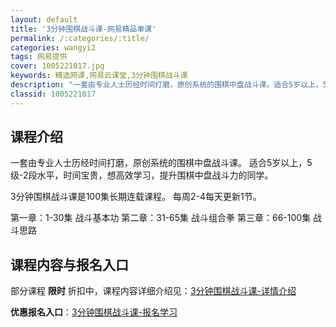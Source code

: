 ```yaml
---
layout: default
title: '3分钟围棋战斗课-网易精品单课'
permalink: /:categories/:title/
categories: wangyi2
tags: 网易提供
cover: 1005221017.jpg
keywords: 精选网课,网易云课堂,3分钟围棋战斗课
description: "一套由专业人士历经时间打磨，原创系统的围棋中盘战斗课。适合5岁以上，5级-2段水平，时间宝贵，想高效学习，提升围棋中盘战斗力的同学。3分钟围棋战斗课是100集长期连载课程。每周2-4每天更新"
classid: 1005221017
---
```


## 课程介绍

一套由专业人士历经时间打磨，原创系统的围棋中盘战斗课。
适合5岁以上，5级-2段水平，时间宝贵，想高效学习，提升围棋中盘战斗力的同学。

3分钟围棋战斗课是100集长期连载课程。
每周2-4每天更新1节。

第一章：1-30集 战斗基本功
第二章：31-65集 战斗组合拳
第三章：66-100集 战斗思路

## 课程内容与报名入口

部分课程 **限时** 折扣中，课程内容详细介绍见：[3分钟围棋战斗课-详情介绍](https://study.163.com/course/introduction/1005221017.htm?share=1&shareId=1025206652&utm_campaign=share&utm_medium=iphoneShare&utm_source=&utm_u=1025206652)

**优惠报名入口**：[3分钟围棋战斗课-报名学习](https://study.163.com/course/introduction/1005221017.htm?share=1&shareId=1025206652&utm_campaign=share&utm_medium=iphoneShare&utm_source=&utm_u=1025206652)

